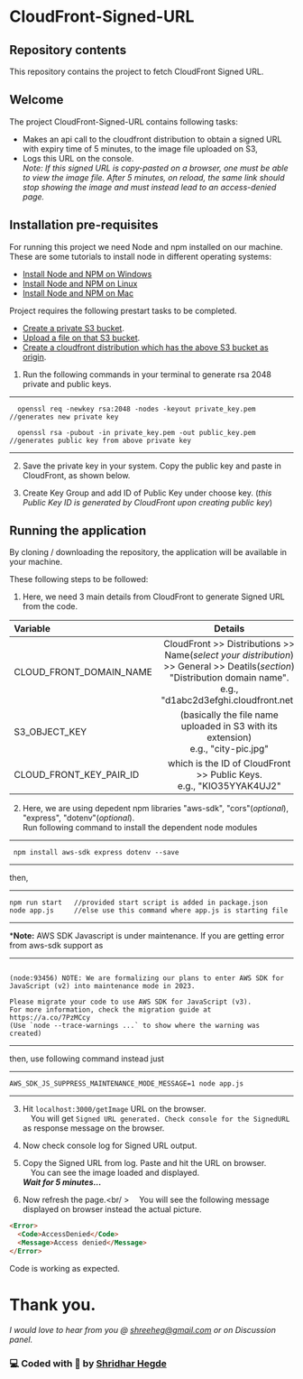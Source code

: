 
# CloudFront-Signed-URL


## Repository contents

This repository contains the project to fetch CloudFront Signed URL.


## Welcome

The project CloudFront-Signed-URL contains following tasks:
- Makes an api call to the cloudfront distribution to obtain a signed URL with expiry time of 5 minutes, to the image file uploaded on S3,
- Logs this URL on the console.<br />
*Note: If this signed URL is copy-pasted on a browser, one must be able to view the image file. After 5 minutes, on reload, the same link should stop showing the image and must instead lead to an access-denied page.*




## Installation pre-requisites

For running this project we need Node and npm installed on our machine. These are some tutorials to install node in different operating systems:

- [Install Node and NPM on Windows](https://www.youtube.com/watch?v=8ODS6RM6x7g)
- [Install Node and NPM on Linux](https://www.youtube.com/watch?v=yUdHk-Dk_BY)
- [Install Node and NPM on Mac](https://www.youtube.com/watch?v=Imj8PgG3bZU)

Project requires the following prestart tasks to be completed.

- [Create a private S3 bucket](https://youtu.be/lRD0Kka7y1g). 
- [Upload a file on that S3 bucket](https://youtu.be/wpbIzC8zpc0). 
- [Create a cloudfront distribution which has the above S3 bucket as origin](https://youtu.be/kbI7kRWAU-w). 

1. Run the following commands in your terminal to generate rsa 2048 private and public keys.

***
      openssl req -newkey rsa:2048 -nodes -keyout private_key.pem   //generates new private key 

      openssl rsa -pubout -in private_key.pem -out public_key.pem   //generates public key from above private key 

***

2. Save the private key in your system. Copy the public key and paste in CloudFront, as shown below.


3. Create Key Group and add ID of Public Key under choose key. (*this Public Key ID is generated by CloudFront upon creating public key*)


## Running the application

By cloning / downloading the repository, the application will be available in your machine.

These following steps to be followed:

1. Here, we need 3 main details from CloudFront to generate Signed URL from the code.

| Variable | Details  |
|:------------------------|:----------------------------------------------------------------------:|
| CLOUD_FRONT_DOMAIN_NAME  |  CloudFront >> Distributions >> Name(*select your distribution*) <br /> >> General >> Deatils(*section*) "Distribution domain name".    <br /> e.g., "d1abc2d3efghi.cloudfront.net"                |
| S3_OBJECT_KEY | (basically the file name uploaded in S3 with its extension) <br /> e.g., "city-pic.jpg" |
| CLOUD_FRONT_KEY_PAIR_ID | which is the ID of CloudFront >> Public Keys. <br /> e.g., "KIO35YYAK4UJ2"|


2. Here, we are using depedent npm libraries "aws-sdk", "cors"(*optional*), "express", "dotenv"(*optional*).<br />
Run following command to install the dependent node modules
***
     npm install aws-sdk express dotenv --save
***
then,
***

    npm run start   //provided start script is added in package.json  
    node app.js     //else use this command where app.js is starting file
***
***Note:** AWS SDK Javascript is under maintenance. If you are getting error from aws-sdk support as 
***
```console

(node:93456) NOTE: We are formalizing our plans to enter AWS SDK for JavaScript (v2) into maintenance mode in 2023.

Please migrate your code to use AWS SDK for JavaScript (v3).
For more information, check the migration guide at https://a.co/7PzMCcy
(Use `node --trace-warnings ...` to show where the warning was created)

```
***
then, use following command instead just
***

    AWS_SDK_JS_SUPPRESS_MAINTENANCE_MODE_MESSAGE=1 node app.js 

***


3. Hit ```localhost:3000/getImage``` URL on the browser.<br />
&emsp;You will get ```Signed URL generated. Check console for the SignedURL``` as response message on the browser.

4. Now check console log for Signed URL output.
5. Copy the Signed URL from log. Paste and hit the URL on browser.<br />
   &emsp;You can see the image loaded and displayed.<br />
***Wait for 5 minutes...***
6. Now refresh the page.<br/ >
&emsp;You will see the following message displayed on browser instead the actual picture.
```html
<Error>
  <Code>AccessDenied</Code>
  <Message>Access denied</Message>
</Error>
```

Code is working as expected.
# Thank you.


*I would love to hear from you @ shreeheg@gmail.com or on Discussion panel.*


### :computer: Coded with :sparkling_heart: by [Shridhar Hegde](https://github.com/shridhar7393)
